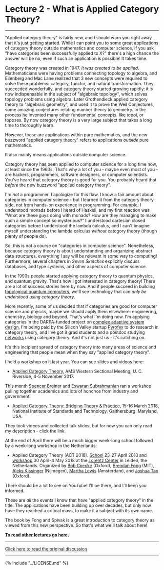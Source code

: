 # Lecture 2 - What is Applied Category Theory?
--------

"Applied category theory" is fairly new, and I should warn you right
away that it's just getting started. While I can point you to some
great applications of category theory outside mathematics and computer
science, if you ask "have categories been successfully applied to X?"
there's a high chance the answer will be no, even if such an
application is possible! It takes time.

Category theory was created in 1947. _It was created to be
applied_. Mathematicians were having problems connecting topology to
algebra, and Eilenberg and Mac Lane realized that 3 new concepts were
required to solve these problems: category, functor, and natural
transformation. They succeeded wonderfully, and category theory
started growing rapidly: it is now indispensable in the subject of
"algebraic topology", which solves topology problems using algebra.
Later Grothendieck applied category theory to "algebraic geometry",
and used it to prove the Weil Conjectures, some amazing conjectures
relating number theory to geometry. In the process he invented many
other fundamental concepts, like topoi, or toposes. By now category
theory is a very large subject that takes a long time to thoroughly
learn.

However, these are applications within pure mathematics, and the new
buzzword "applied category theory" refers to applications _outside_
pure mathematics.

It also mainly means applications outside computer science.

Category theory has been applied to computer science for a long time
now, at least since the 1960s. That's why a lot of you - maybe even
most of you - are hackers, programmers, software designers, or
computer scientists. You've heard that category theory is good for
you. You probably heard that _before_ the new buzzword "applied
category theory".

I'm _not_ a programmer. I apologize for this flaw. I know a fair
amount about categories in computer science - but I learned it from
the category theory side, not from hands-on experience in programming.
For example, I understood monads before I heard of Haskell, and my
first reaction was "What are these guys doing with monads? How are
they managing to make such a simple concept so mysterious?" I
understood cartesian closed categories before I understood the lambda
calculus, and I can't imagine myself understanding the lambda calculus
_without_ category theory (though plenty of people do).

So, this is not a course on "categories in computer science".
Nonetheless, because category theory is about understanding and
organizing abstract data structures, everything I say will be relevant
in some way to computing! Furthermore, several chapters in _Seven
Sketches_ explicitly discuss databases, and type systems, and other
aspects of computer science.

In the 1990s people started applying category theory to quantum
physics, and quantum gravity. That's how I got interested in category
theory! There are a lot of success stories here by now. And if people
succeed in building [topological quantum
computers](https://en.wikipedia.org/wiki/Topological_quantum_computer),
we'll see technology that can _only be understood using category
theory_.

More recently, some of us decided that if categories are good for
computer science and physics, maybe we should apply them elsewhere:
engineering, chemistry, biology and beyond. That's what I'm doing
now. I'm applying categories in the DARPA-funded project on [complex
adaptive system
design](https://johncarlosbaez.wordpress.com/2018/02/19/complex-adaptive-systems-part-7/),
I'm being paid by the Silicon Valley startup
[Pyrofex](https://johncarlosbaez.wordpress.com/2018/02/04/pyrofex/) to
do research in category theory, and I've got 8 grad students and a
postdoc studying [networks](http://math.ucr.edu/home/baez/networks/)
using category theory. And it's not just us - it's catching on.

It's this incipient spread of category theory into many areas of
science and engineering that people mean when they say "applied
category theory".

I held a workshop on it last year. You can see slides and videos here:

* [Applied Category Theory](http://math.ucr.edu/home/baez/ACT2017/),
  AMS Western Sectional Meeting, U. C. Riverside, 4-5 November 2017.

This month [Spencer
Breiner](https://www.nist.gov/people/spencer-breiner) and [Eswaran
Subrahmanian](https://www.cmu.edu/epp/people/faculty/eswaran-subrahmanian.html)
ran a workshop pulling together academics and lots of honchos from
industry and government:

* [Applied Category Theory: Bridging Theory &
  Practice](https://johncarlosbaez.wordpress.com/2018/02/17/applied-category-theory-at-nist/),
  15-16 March 2018, National Institute of Standards and Technology,
  Gaithersburg, Maryland, USA.

They took videos and collected talk slides, but for now you can only
read my description - click the link.

At the end of April there will be a much bigger week-long school
followed by a week-long workshop in the Netherlands:

* Applied Category Theory (ACT 2018).
  [School](https://johncarlosbaez.wordpress.com/2017/10/22/applied-category-theory-2018-adjoint-school/)
  23-27 April 2018 and
  [workshop](https://johncarlosbaez.wordpress.com/2017/09/12/act-2018/)
  30 April-4 May 2018 at the [Lorentz
  Center](https://www.lorentzcenter.nl/) in Leiden, the Netherlands.
  Organized by [Bob Coecke](http://www.cs.ox.ac.uk/bob.coecke/)
  (Oxford), [Brendan Fong](http://www.brendanfong.com/) (MIT), [Aleks
  Kissinger](http://www.cs.ru.nl/A.Kissinger/) (Nijmegen), [Martha
  Lewis](https://www.cs.ox.ac.uk/people/martha.lewis/) (Amsterdam),
  and [Joshua Tan](http://joshuatan.com/research) (Oxford).

There should be a lot to see on YouTube! I'll be there, and I'll keep
you informed.

These are _all_ the events I know that have "applied category theory"
in the title. The applications have been building up over decades, but
only now have they reached a critical mass, to make it a subject with
its own name.

The book by Fong and Spivak is a great introduction to category theory
as viewed from this new perspective. So that's what we'll talk about
here!

**[To read other lectures go here.](http://www.azimuthproject.org/azimuth/show/Applied+Category+Theory#Course)**

---

[Click here to read the original
discussion](https://forum.azimuthproject.org/discussion/1808/lecture-2-what-is-applied-category-theory/p1)

---

{% include "../LICENSE.md" %}
